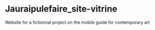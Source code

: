 # Jauraipulefaire_site-vitrine
Website for a fictionnal project on the mobile guide for contemporary art